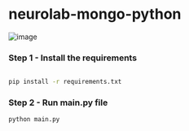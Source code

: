 # neurolab-mongo-python

![image](https://user-images.githubusercontent.com/57321948/196933065-4b16c235-f3b9-4391-9cfe-4affcec87c35.png)

### Step 1 - Install  the requirements

```bash

pip install -r requirements.txt
```

### Step 2 - Run main.py file 

```bash
python main.py
```

